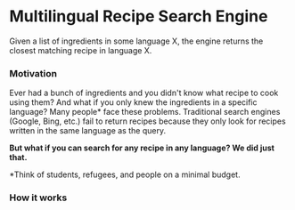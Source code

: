 # Multilingual Recipe Search Engine
Given a list of ingredients in some language X, the engine returns the closest matching recipe in language X. 

### Motivation
Ever had a bunch of ingredients and you didn't know what recipe to cook using them? And what if you only knew the ingredients in a specific language? 
Many people* face these problems. Traditional search engines (Google, Bing, etc.) fail to return recipes because they only look for recipes written in the same language as the query.

**But what if you can search for any recipe in any language? We did just that.**

*Think of students, refugees, and people on a minimal budget.

### How it works
